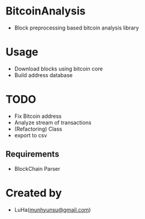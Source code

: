 # BitcoinAnalysis
- Block preprocessing based bitcoin analysis library

# Usage
- Download blocks using bitcoin core
- Build address database

# TODO
- Fix Bitcoin address
- Analyze stream of transactions
- (Refactoring) Class
- export to csv

## Requirements
- BlockChain Parser

# Created by
- LuHa(munhyunsu@gmail.com)
